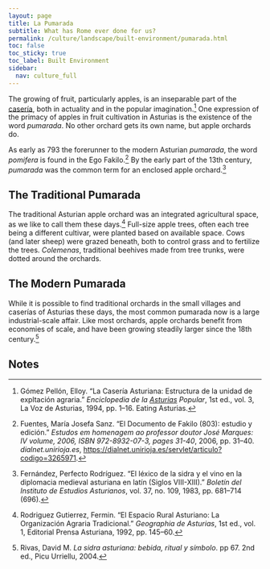 ```yaml
---
layout: page
title: La Pumarada
subtitle: What has Rome ever done for us?
permalink: /culture/landscape/built-environment/pumarada.html
toc: false
toc_sticky: true
toc_label: Built Environment
sidebar:
  nav: culture_full
---
```

The growing of fruit, particularly apples, is an inseparable part of the [casería](/culture/landscape/built-environment/casería.html), both in actuality and in the popular imagination.[^1] One expression of the primacy of apples in fruit cultivation in Asturias is the existence of the word _pumarada_. No other orchard gets its own name, but apple orchards do.

As early as 793 the forerunner to the modern Asturian _pumarada_, the word _pomifera_ is found in the Ego Fakilo.[^2]  By the early part of the 13th century, _pumarada_ was the common term for an enclosed apple orchard.[^3]

## The Traditional Pumarada

The traditional Asturian apple orchard was an integrated agricultural space, as we like to call them these days.[^4] Full-size apple trees, often each tree being a different cultivar, were planted based on available space. Cows (and later sheep) were grazed beneath, both to control grass and to fertilize the trees. _Colemenas_, traditional beehives made from tree trunks, were dotted around the orchards.

## The Modern Pumarada

While it is possible to find traditional orchards in the small villages and caserías of Asturias these days, the most common pumarada now is a large industrial-scale affair. Like most orchards, apple orchards benefit from economies of scale, and have been growing steadily larger since the 18th century.[^5]
## Notes

[^1]: Gómez Pellón, Elloy. “La Casería Asturiana: Estructura de la unidad de expltación agraria.” _Enciclopedia de la [Asturias](https://eatingasturias.com/wiki/Asturias "Asturias") Popular_, 1st ed., vol. 3, La Voz de Asturias, 1994, pp. 1–16. Eating Asturias.
[^2]: Fuentes, María Josefa Sanz. “El Documento de Fakilo (803): estudio y edición.” _Estudos em homenagem ao professor doutor José Marques: IV volume, 2006, ISBN 972-8932-07-3, pages 31-40_, 2006, pp. 31–40. _dialnet.unirioja.es_, https://dialnet.unirioja.es/servlet/articulo?codigo=3265971.
[^3]: Fernández, Perfecto Rodríguez. “El léxico de la sidra y el vino en la diplomacia medieval asturiana en latín (Siglos VIII-XIII).” _Boletín del Instituto de Estudios Asturianos_, vol. 37, no. 109, 1983, pp. 681–714 (696).
[^4]: Rodriguez Gutierrez, Fermin. “El Espacio Rural Asturiano: La Organización Agraria Tradicional.” _Geographia de Asturias_, 1st ed., vol. 1, Editorial Prensa Asturiana, 1992, pp. 145–60.
[^5]: Rivas, David M. _La sidra asturiana: bebida, ritual y símbolo_. pp 67. 2nd ed., Picu Urriellu, 2004.